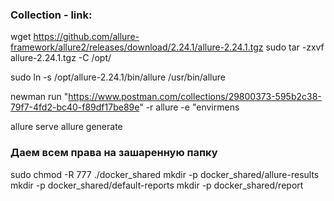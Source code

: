 ### Collection - link:

wget https://github.com/allure-framework/allure2/releases/download/2.24.1/allure-2.24.1.tgz
sudo tar -zxvf allure-2.24.1.tgz -C /opt/

sudo ln -s /opt/allure-2.24.1/bin/allure /usr/bin/allure

newman run "https://www.postman.com/collections/29800373-595b2c38-79f7-4fd2-bc40-f89df17be89e" -r allure -e "envirmens

allure serve
allure generate

### Даем всем права на зашаренную папку
sudo chmod -R 777 ./docker_shared
mkdir -p docker_shared/allure-results
mkdir -p docker_shared/default-reports
mkdir -p docker_shared/report
